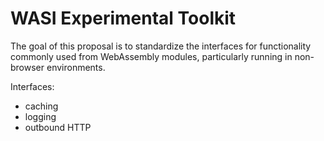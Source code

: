 # WASI Experimental Toolkit

The goal of this proposal is to standardize the interfaces for functionality
commonly used from WebAssembly modules, particularly running in non-browser
environments.

Interfaces:

- caching
- logging
- outbound HTTP
